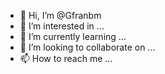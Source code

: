- 👋 Hi, I’m @Gfranbm
- 👀 I’m interested in ...
- 🌱 I’m currently learning ...
- 💞️ I’m looking to collaborate on ...
- 📫 How to reach me ...

<!---
Gfranbm/Gfranbm is a ✨ special ✨ repository because its `README.md` (this file) appears on your GitHub profile.
You can click the Preview link to take a look at your changes.
--->

